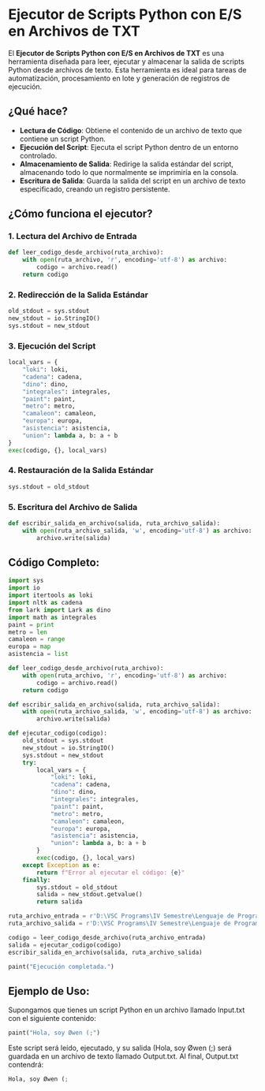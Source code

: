 # Ejecutor de Scripts Python con E/S en Archivos de TXT

El **Ejecutor de Scripts Python con E/S en Archivos de TXT** es una herramienta diseñada para leer, ejecutar y almacenar la salida de scripts Python desde archivos de texto. Esta herramienta es ideal para tareas de automatización, procesamiento en lote y generación de registros de ejecución.

## ¿Qué hace?

- **Lectura de Código**: Obtiene el contenido de un archivo de texto que contiene un script Python.
- **Ejecución del Script**: Ejecuta el script Python dentro de un entorno controlado.
- **Almacenamiento de Salida**: Redirige la salida estándar del script, almacenando todo lo que normalmente se imprimiría en la consola.
- **Escritura de Salida**: Guarda la salida del script en un archivo de texto especificado, creando un registro persistente.

## ¿Cómo funciona el ejecutor?

### 1. Lectura del Archivo de Entrada

```python
def leer_codigo_desde_archivo(ruta_archivo):
    with open(ruta_archivo, 'r', encoding='utf-8') as archivo:
        codigo = archivo.read()
    return codigo
```

### 2. Redirección de la Salida Estándar

```python
old_stdout = sys.stdout
new_stdout = io.StringIO()
sys.stdout = new_stdout
```

### 3. Ejecución del Script

```python
local_vars = {
    "loki": loki,
    "cadena": cadena,
    "dino": dino,
    "integrales": integrales,
    "paint": paint,
    "metro": metro,
    "camaleon": camaleon,
    "europa": europa,
    "asistencia": asistencia,
    "union": lambda a, b: a + b
}
exec(codigo, {}, local_vars)
```
### 4. Restauración de la Salida Estándar

```python
sys.stdout = old_stdout
```
### 5. Escritura del Archivo de Salida

```python
def escribir_salida_en_archivo(salida, ruta_archivo_salida):
    with open(ruta_archivo_salida, 'w', encoding='utf-8') as archivo:
        archivo.write(salida)
```
## Código Completo:

```python
import sys
import io
import itertools as loki
import nltk as cadena
from lark import Lark as dino
import math as integrales
paint = print
metro = len
camaleon = range
europa = map
asistencia = list

def leer_codigo_desde_archivo(ruta_archivo):
    with open(ruta_archivo, 'r', encoding='utf-8') as archivo:
        codigo = archivo.read()
    return codigo

def escribir_salida_en_archivo(salida, ruta_archivo_salida):
    with open(ruta_archivo_salida, 'w', encoding='utf-8') as archivo:
        archivo.write(salida)

def ejecutar_codigo(codigo):
    old_stdout = sys.stdout
    new_stdout = io.StringIO()
    sys.stdout = new_stdout
    try:
        local_vars = {
            "loki": loki,
            "cadena": cadena,
            "dino": dino,
            "integrales": integrales,
            "paint": paint,
            "metro": metro,
            "camaleon": camaleon,
            "europa": europa,
            "asistencia": asistencia,
            "union": lambda a, b: a + b
        }
        exec(codigo, {}, local_vars)
    except Exception as e:
        return f"Error al ejecutar el código: {e}"
    finally:
        sys.stdout = old_stdout
        salida = new_stdout.getvalue()
        return salida

ruta_archivo_entrada = r'D:\VSC Programs\IV Semestre\Lenguaje de Programaci´on II\Python\Input.txt'
ruta_archivo_salida = r'D:\VSC Programs\IV Semestre\Lenguaje de Programaci´on II\Python\Output.txt'

codigo = leer_codigo_desde_archivo(ruta_archivo_entrada)
salida = ejecutar_codigo(codigo)
escribir_salida_en_archivo(salida, ruta_archivo_salida)

paint("Ejecución completada.")
```
## Ejemplo de Uso:

Supongamos que tienes un script Python en un archivo llamado Input.txt con el siguiente contenido:
```python
paint("Hola, soy Øwen (;")
```
Este script será leído, ejecutado, y su salida (Hola, soy Øwen (;) será guardada en un archivo de texto
llamado Output.txt. Al final, Output.txt contendrá:
```python
Hola, soy Øwen (;
```
